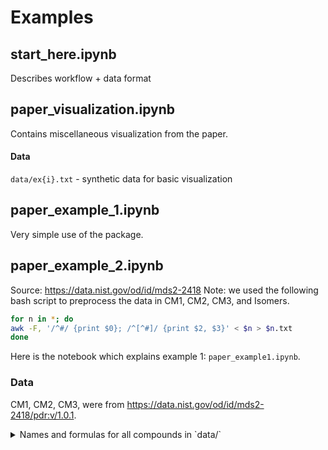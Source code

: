 # Examples

## start_here.ipynb

Describes workflow + data format

## paper_visualization.ipynb

Contains miscellaneous visualization from the paper.

#### Data

`data/ex{i}.txt` - synthetic data for basic visualization

## paper_example_1.ipynb

Very simple use of the package.

## paper_example_2.ipynb

Source: https://data.nist.gov/od/id/mds2-2418
Note: we used the following bash script to preprocess the data in CM1, CM2, CM3, and Isomers.

```bash
for n in *; do
awk -F, '/^#/ {print $0}; /^[^#]/ {print $2, $3}' < $n > $n.txt
done
```

Here is the notebook which explains example 1: `paper_example1.ipynb`.

### Data

CM1, CM2, CM3, were from https://data.nist.gov/od/id/mds2-2418/pdr:v/1.0.1.

<details>
<summary>
Names and formulas for all compounds in `data/`
</summary>
<code>
CM1,01,Acetyl norfentanyl,C13H18N2O,
CM1,02,Remifentanil,C20H28N2O5,
CM1,03,Acrylfentanyl,C22H26N2O,
CM1,04,p-Fluorobutyryl Fentanyl,C23H29FN2O,
CM1,05,Cyclopentyl Fentanyl,C25H32N2O,
CM1,06,3-Furanyl fentanyl,C24H26N2O2,
CM1,07,4-ANPP,C19H24N2,
CM1,08,U-49900,C18H26Cl2N2O,
CM1,09,Acetyl fentanyl,C21H26N2O,
CM1,10,4'-methyl Acetyl Fentanyl,C22H28N2O,
CM1,11,Carfentanil,C24H30N2O3,
CM1,12,p-Methoxyfentanyl,C23H30N2O2,
CM1,13,U-47700,C16H22Cl2N2O,
CM1,14,FIBF,C23H29FN2O,
CM1,15,p-Fluorofentanyl,C22H27FN2O,
CM1,16,Crotonyl Fentanyl,C23H28N2O,
CM1,17,Tetrahydrofuran Fentanyl ,C24H30N2O2,
CM1,18,U-48800,C17H24Cl2N2O,
CM1,19,trans-3-methyl Fentanyl,C23H30N2O,
CM1,20,Butyryl Fentanyl,C23H30N2O,
CM1,21,Valeryl Fentanyl,C24H32N2O,
CM1,22,_-Hydroxythiofentanyl,C20H26N2O2S,
CM1,23,Benzyl Fentanyl,C21H26N2O,
CM1,24,cis-3-methyl Fentanyl,C23N30N2O,
CM1,25,Cyclopropyl Fentanyl,C23H28N2O,
CM1,26,Methoxyacetyl Fentanyl,C22H28N2O2,
CM1,27,2-Furanyl fentanyl  ,C24H26N2O2,
CM1,28,Fentanyl,C22H28N2O,
CM2,01,N-Ethylbuphedrone,C12H17NO,
CM2,02,3-Ethylmethcathinone,C12H17NO,
CM2,03,4-Chloroethcathinone,C11H14ClNO,
CM2,04,"3,4-Methylenedioxy-N-isopropylcathinone",C13H17NO3,
CM2,05,Pentylone,C13H17NO3,
CM2,06,N-Butyl Pentylone,C16H23NO3,
CM2,07,3-Fluoromethcathinone,C10H12FN,
CM2,08,2-Ethylmethcathinone,C12H17NO,
CM2,09,"2,3-Dimethylmethcathinone",C12H17NO,
CM2,10,3-Chloroethcathinone,C11H14ClNO,
CM2,11,"2,3-Ethylone isomer",C12H15NO3,
CM2,12,"2,3-Pentylone",C13H17NO3,
CM2,13,"N,N-Dimethylpentylone",C14H19NO3,
CM2,14,2-Methyl-4'-(methylthio)-2-Morpholinopropiophenone,C15H21NO2S,
CM2,15,"2-Chloro-N,N-dimethylcathinone",C11H14ClNO,
CM2,16,"3,4-Methylenedioxyamphetamine",C10H13NO2,
CM2,17,4-Methylbuphedrone,C12H17NO,
CM2,18,4-Chlorobuphedrone,C11H14ClNO,
CM2,19,Methylone,C11H13NO3,
CM2,20,"3',4'-Methylenedioxy-N-tert-butylcathinone",C14H19NO3,
CM2,21,N-Ethylpentylone,C14H19NO3,
CM2,22,Naphyrone,C19H23NO,
CM2,23,Cathinone,C9H11NO,
CM2,24,Pentedrone,C12H17NO,
CM2,25,2-Chloroethcathinone,C11H14ClNO,
CM2,26,"3,4-Dimethylmethcathinone",C12H17NO,
CM2,27,MMDMA,C12H17NO3,
CM2,28,"3,4-Methylenedioxy-alpha-methylamino-isovalerapheronone",C13H17NO3,
CM2,29,MPHP,C17H25NO,
CM2,30,Flephedrone,C10H12FNO,
CM2,31,"4-Methyl-N,N-dimethylcathinone",C12H17NO,
CM2,32,"3-Chloro-N,N-dimethylcathinone",C11H14ClNO,
CM2,33,MePPP,C14H19NO,
CM2,34,"N,N-diethylpentylone",C16H23NO3,
CM2,35,p-Methoxyamphetamine,C10H15NO,
CM2,36,3-Methylbuphedrone,C12H17NO,
CM2,37,"3,4-Methylenedioxymethamphetamine",C22H15NO2,
CM2,38,Methedrone,C11H15NO2,
CM2,39,Ethylone,C12H15NO3,
CM2,40,Benzphetamine,C17H21N,
CM2,41,N-sec-butyl Pentylone,C16H23NO3,
CM2,43,"2,4-Dimethylmethcathinone",C12H17NO,
CM2,44,"4-Chloro-N,N-dimethylcathinone",C11H14ClNO,
CM2,45,N-Ethyl Hexedrone,C14H21NO,
CM2,46,_-PVP,C15H21NO,
CM2,47,_-Pyrrolidinohexanophenone,C16H23NO,
CM2,48,N-isobuytl Pentylone,C16H23NO3,
CM2,49,4-Methylmethcathinone,C11H15NO,
CM2,50,4-Chloromethcathinone,C10H12ClNO,
CM2,51,4-Ethylmethcathinone,C12H17NO,
CM2,52,4-Methyl-_-ethylaminopentiophenone,C14H21NO,
CM2,53,Butylone,C12H15NO3,
CM2,54,"3,4-Methylenedioxy-N-propylcathinone",C13H17NO3,
CM2,55,N-propyl Hexylone,C16H23NO3,
CM2,56,_-PBP,C15H21NO,
CM2,57,Dibutylone,C13H17NO3,
CM2,58,Eutylone,C13H17NO3,
CM2,59,3-Methylethecathinone,C12H17NO,
CM3,01,_-8-Tetrahydrocannabinol,C21H30O2,
CM3,02,UR-144,C21H29NO,
CM3,03,5-Fluoro-AMB,C19H26FN3O3,
CM3,04,JWH-302,C22H25NO2,
CM3,05,JWH-073,C23H21NO,
CM3,06,5-Fluoro-AKB48,C20H30FN3O,
CM3,07,5-Fluoro ADBICA,C20H28FN3O2,
CM3,08,MAM2201,C25H24FNO,
CM3,09,2-Fluoro-ADB,C20H28FN3O3,
CM3,10,PX2,C22H25FN4O2,
CM3,11,EMB-FUBINACA,C22H24FN3O3,
CM3,12,MMB2201,C20H27FN2O3,
CM3,13,AB-CHMINACA,C20H28N4O2,
CM3,14,AB-FUBINACA isomer 1,C20H21FN4O2,
CM3,15,THJ,C22H22N4O,
CM3,16,NM2201,C24H22FNO2,
CM3,17,_-9-Tetrahydrocannabinol,C21H30O2,
CM3,18,3-Fluoro-ADB,C20H28FN3O3,
CM3,19,ADB-PINACA,C19H28N4O2,
CM3,20,JWH-203,C21H22ClNO,
CM3,21,5-Fluoro-MDMB-PICA,C21H29FN2O3,
CM3,22,THJ2201,C23H21FN2O,
CM3,23,AB-7-FUBAICA,C20H21FN4O2,
CM3,24,JWH-210,C26H27NO,
CM3,25,Cannabinol,C21H26O2,
CM3,26,XLR11,C21H28FNO,
CM3,27,MMB-FUBINACA,C21H22FN3O3,
CM3,28,JWH-250,C22H25NO2,
CM3,29,JWH-201,C22H25NO2,
CM3,30,MDMB-CHMICA,C23H32N2O3,
CM3,31,4-Cyano-CUMYL-BUTINACA,C22H24N4O,
CM3,32,"CP 47,497",C21H34O2,
CM3,33,4-Fluoro-ADB,C20H28FN3O3,
CM3,34,FUB-AMB,C21H22FN3O3,
CM3,35,AKB48,C23H31N3O,
CM3,36,AM2201 benzimidazole analog,C23H21FN2O,
CM3,37,AB-FUBINACA isomer 2,C20H21FN4O2,
CM3,38,JWH-122 N-(4-pentenyl) analog,C25H25NO,
CM3,39,5-Chloro-AKB48,C20H30ClN3O,
CM3,40,"CP 47,497-C8-homolog",C21H34O2,
CM3,41,AB-PINACA,C18H26N4O2,
CM3,42,AB-FUBINACA 2'-indazole isomer,C20H21FN4O2,
CM3,43,ADB-CHMINACA,C21H30N4O2,
CM3,44,AB-FUBINACA,C20H21FN4O2,
CM3,45,JWH-122,C25H25NO,
CM3,46,JWH-081,C25H25NO2,
CM3,47,APP-CHMINACA,C24H28N4O2,
CM3,48,FDU-PB-22,C26H18FNO2,
CM3,49,JWH-018,C24H23NO,
Isomers,01,3-Fluoromethamphetamine,C10H14FNO3,
Isomers,05,2-Fluoromethamphetamine,C10H14FN,
Isomers,06,Cannabichromene,C21H30O2,
Isomers,09,Phentermine,C10H15N,
Isomers,10,delta-8-THC,C21H30O2,
Isomers,12,LSD,C20H25N3O,
Isomers,13,Methamphetamine,C10H15N,
Isomers,14,delta-9-THC,C21H30O2,
Isomers,15,o-FBF,C23H29FN2O,

DART-MS:
1. Cotinine and 2. Serotonin
3. Phenibut and 4. MDA
5. MMDPPA and 6. Methylone
7. 5-methoxy MET and 8. Norfentanyl
9. Cocaine and 10. Scopolamine
11. HU-210 and 12. Testosterone Isocaprionate
13. Methamphetamine and 14. Phentermine. 
</code>
</details>
